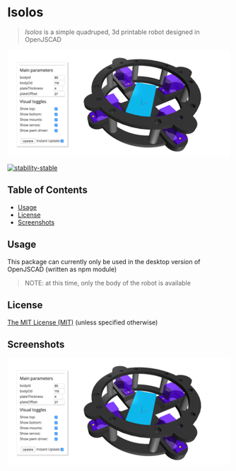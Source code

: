 # Isolos

>*Isolos* is a simple quadruped, 3d printable robot designed in OpenJSCAD

![body](./docs/body.png)

[![stability-stable](https://img.shields.io/badge/stability-stable-green.svg)](https://github.com/emersion/stability-badges#stable)


## Table of Contents

- [Usage](#usage)
- [License](#license)
- [Screenshots](#screenshots)

## Usage

This package can currently only be used in the desktop version of OpenJSCAD (written as npm module)

>NOTE: at this time, only the body of the robot is available

## License

[The MIT License (MIT)](./LICENSE)
(unless specified otherwise)

## Screenshots

![body](./docs/body.png)

